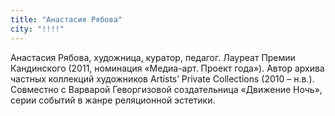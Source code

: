 ```yaml
---
title: "Анастасия Рябова"
city: "!!!!"
---
```


Анастасия Рябова, художница, куратор, педагог. Лауреат Премии Кандинского (2011, номинация «Медиа-арт. Проект года»). Автор архива частных коллекций художников Artists’ Private Collections (2010 – н.в.). Совместно с Варварой Геворгизовой создательница «Движение Ночь», серии событий в жанре реляционной эстетики.
